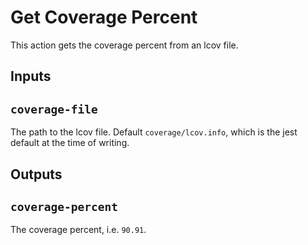 # Get Coverage Percent

This action gets the coverage percent from an lcov file.

## Inputs

## `coverage-file`

The path to the lcov file. Default `coverage/lcov.info`, which is the jest default at the time of writing.

## Outputs

## `coverage-percent`

The coverage percent, i.e. `90.91`.
